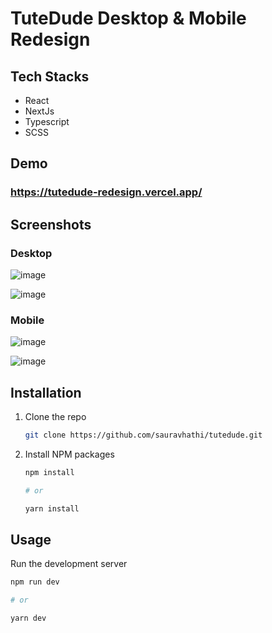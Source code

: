 # TuteDude Desktop & Mobile Redesign

## Tech Stacks

- React
- NextJs
- Typescript
- SCSS

## Demo
### https://tutedude-redesign.vercel.app/

## Screenshots

### Desktop
![image](https://github.com/sauravhathi/tutedude/assets/61316762/ef53ba2f-3cf1-478f-bcc3-b5195bb822c2)

![image](https://github.com/sauravhathi/tutedude/assets/61316762/d6619910-90cd-434a-8261-c5e6f4e42aab)

### Mobile
![image](https://github.com/sauravhathi/tutedude/assets/61316762/ba607b06-2305-47f0-be03-0f49cf89ee4c)

![image](https://github.com/sauravhathi/tutedude/assets/61316762/9dffe2b2-787b-4bb9-a93e-c37450bb85d6)

## Installation

1. Clone the repo
    ```sh
    git clone https://github.com/sauravhathi/tutedude.git
    ```
2. Install NPM packages

    ```sh
    npm install

    # or

    yarn install
    ```

## Usage

Run the development server
```sh
npm run dev

# or

yarn dev
```
